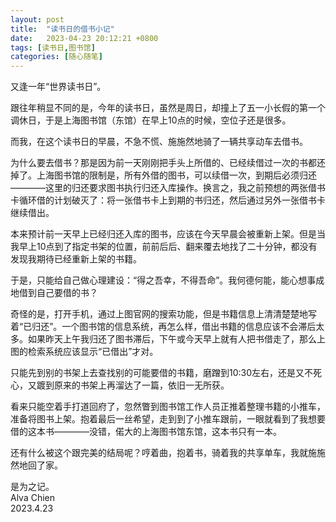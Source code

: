 ```yaml
---
layout: post
title:  "读书日的借书小记"
date:   2023-04-23 20:12:21 +0800
tags: [读书日,图书馆]
categories: [随心随笔]
---
```


又逢一年“世界读书日”。

跟往年稍显不同的是，今年的读书日，虽然是周日，却撞上了五一小长假的第一个调休日，于是上海图书馆（东馆）在早上10点的时候，空位子还是很多。

而我，在这个读书日的早晨，不急不慌、施施然地骑了一辆共享动车去借书。

为什么要去借书？那是因为前一天刚刚把手头上所借的、已经续借过一次的书都还掉了。上海图书馆的限制是，所有外借的图书，可以续借一次，到期后必须归还————这里的归还要求图书执行归还入库操作。换言之，我之前预想的两张借书卡循环借的计划破灭了：将一张借书卡上到期的书归还，然后通过另外一张借书卡继续借出。

本来预计前一天早上已经归还入库的图书，应该在今天早晨会被重新上架。但是当我早上10点到了指定书架的位置，前前后后、翻来覆去地找了二十分钟，都没有发现我期待已经重新上架的书籍。

于是，只能给自己做心理建设：“得之吾幸，不得吾命”。我何德何能，能心想事成地借到自己要借的书？

奇怪的是，打开手机，通过上图官网的搜索功能，但是书籍信息上清清楚楚地写着“已归还”。一个图书馆的信息系统，再怎么样，借出书籍的信息应该不会滞后太多。如果昨天上午我归还了图书滞后，下午或今天早上就有人把书借走了，那么上图的检索系统应该显示“已借出”才对。

只能先到别的书架上去查找别的可能要借的书籍，磨蹭到10:30左右，还是又不死心，又踱到原来的书架上再溜达了一篇，依旧一无所获。

看来只能空着手打道回府了，忽然瞥到图书馆工作人员正推着整理书籍的小推车，准备将图书上架。抱着最后一丝希望，走到到了小推车跟前，一眼就看到了我想要借的这本书————没错，偌大的上海图书馆东馆，这本书只有一本。

还有什么被这个跟完美的结局呢？哼着曲，抱着书，骑着我的共享单车，我就施施然地回了家。
   

是为之记。   
Alva Chien    
2023.4.23   
